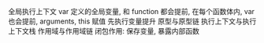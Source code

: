 全局执行上下文
var 定义的全局变量, 和 function 都会提前, 在每个函数体内, var 也会提前, arguments, this 赋值
先执行变量提升
原型与原型链
执行上下文与执行上下文栈
作用域与作用域链
闭包作用: 保存变量, 暴露内部函数